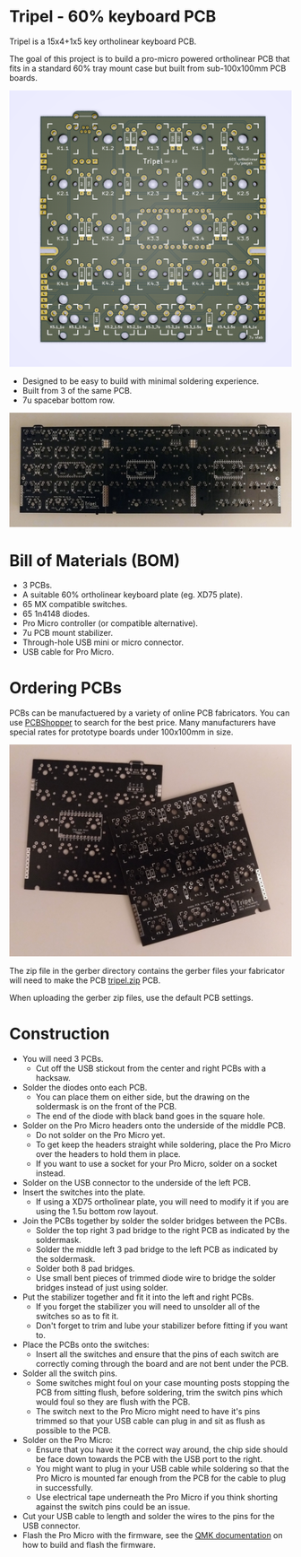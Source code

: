 # Tripel - 60% keyboard PCB

Tripel is a 15x4+1x5 key ortholinear keyboard PCB.

The goal of this project is to build a pro-micro powered ortholinear PCB that fits in a standard 60% tray mount case but built from sub-100x100mm PCB boards.

![PCB render](pcb-render.png)

* Designed to be easy to build with minimal soldering experience.
* Built from 3 of the same PCB.
* 7u spacebar bottom row.

![PCB render](3pcbs.jpg)

# Bill of Materials (BOM)

* 3 PCBs.
* A suitable 60% ortholinear keyboard plate (eg. XD75 plate).
* 65 MX compatible switches.
* 65 1n4148 diodes.
* Pro Micro controller (or compatible alternative).
* 7u PCB mount stabilizer.
* Through-hole USB mini or micro connector.
* USB cable for Pro Micro.

# Ordering PCBs

PCBs can be manufactuered by a variety of online PCB fabricators. You can use [PCBShopper](https://pcbshopper.com/) to search for the best price. Many manufacturers have special rates for prototype boards under 100x100mm in size.

![PCBs](pcb.jpg)

The zip file in the gerber directory contains the gerber files your fabricator will need to make the PCB [tripel.zip](https://github.com/peej/tripel-keyboard/blob/master/gerber/tripel.zip) PCB.

When uploading the gerber zip files, use the default PCB settings.

# Construction

* You will need 3 PCBs.
  * Cut off the USB stickout from the center and right PCBs with a hacksaw.
* Solder the diodes onto each PCB.
  * You can place them on either side, but the drawing on the soldermask is on the front of the PCB.
  * The end of the diode with black band goes in the square hole.
* Solder on the Pro Micro headers onto the underside of the middle PCB.
  * Do not solder on the Pro Micro yet.
  * To get keep the headers straight while soldering, place the Pro Micro over the headers to hold them in place.
  * If you want to use a socket for your Pro Micro, solder on a socket instead.
* Solder on the USB connector to the underside of the left PCB.
* Insert the switches into the plate.
  * If using a XD75 ortholinear plate, you will need to modify it if you are using the 1.5u bottom row layout.
* Join the PCBs together by solder the solder bridges between the PCBs.
  * Solder the top right 3 pad bridge to the right PCB as indicated by the soldermask.
  * Solder the middle left 3 pad bridge to the left PCB as indicated by the soldermask.
  * Solder both 8 pad bridges.
  * Use small bent pieces of trimmed diode wire to bridge the solder bridges instead of just using solder.
* Put the stabilizer together and fit it into the left and right PCBs.
  * If you forget the stabilizer you will need to unsolder all of the switches so as to fit it.
  * Don't forget to trim and lube your stabilizer before fitting if you want to.
* Place the PCBs onto the switches:
  * Insert all the switches and ensure that the pins of each switch are correctly coming through the board and are not bent under the PCB.
* Solder all the switch pins.
  * Some switches might foul on your case mounting posts stopping the PCB from sitting flush, before soldering, trim the switch pins which would foul so they are flush with the PCB.
  * The switch next to the Pro Micro might need to have it's pins trimmed so that your USB cable can plug in and sit as flush as possible to the PCB.
* Solder on the Pro Micro:
  * Ensure that you have it the correct way around, the chip side should be face down towards the PCB with the USB port to the right.
  * You might want to plug in your USB cable while soldering so that the Pro Micro is mounted far enough from the PCB for the cable to plug in successfully.
  * Use electrical tape underneath the Pro Micro if you think shorting against the switch pins could be an issue.
* Cut your USB cable to length and solder the wires to the pins for the USB connector.
* Flash the Pro Micro with the firmware, see the [QMK documentation](http://qmk.fm/) on how to build and flash the firmware.
